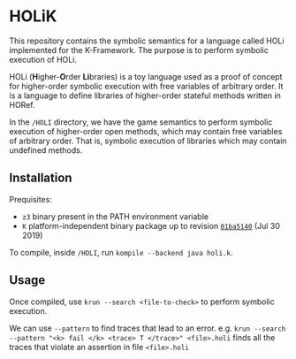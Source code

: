 # HOLiK
This repository contains the symbolic semantics for a language called HOLi implemented for the K-Framework. The purpose is to perform symbolic execution of HOLi.

HOLi (**H**igher-**O**rder **Li**braries) is a toy language used as a proof of concept for higher-order symbolic execution with free variables of arbitrary order. It is a language to define libraries of higher-order stateful methods written in HORef.

In the `/HOLI` directory, we have the game semantics to perform symbolic execution of higher-order open methods, which may contain free variables of arbitrary order. That is, symbolic execution of libraries which may contain undefined methods.

## Installation

Prequisites:
- `z3` binary present in the PATH environment variable
- `K` platform-independent binary package up to revision [`01ba5140`](https://github.com/kframework/k/releases/tag/nightly-01ba514c0) (Jul 30 2019)

To compile, inside `/HOLI`, run `kompile --backend java holi.k`.

## Usage

Once compiled, use `krun --search <file-to-check>` to perform symbolic execution.

We can use `--pattern` to find traces that lead to an error.
e.g. `krun --search --pattern "<k> fail </k> <trace> T </trace>" <file>.holi` finds all the traces that violate an assertion in file `<file>.holi`
